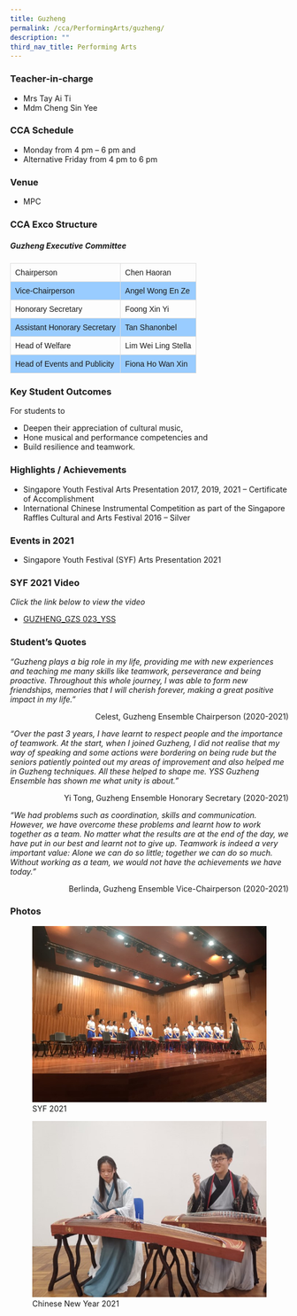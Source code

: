 ```yaml
---
title: Guzheng
permalink: /cca/PerformingArts/guzheng/
description: ""
third_nav_title: Performing Arts
---
```

### Teacher-in-charge	
* Mrs Tay Ai Ti
* Mdm Cheng Sin Yee

### CCA Schedule
* Monday from 4 pm – 6 pm and
* Alternative Friday from 4 pm to 6 pm

### Venue
* MPC


### CCA Exco Structure
<style>
table {
  font-family: arial, sans-serif;
  border-collapse: collapse;
  width: 100%;
}

td, th {
  border: 1px solid #dddddd;
  text-align: left;
  padding: 8px;
}

tr:nth-child(even) {
  background-color: #99ccff;
}
</style>

##### Guzheng Executive Committee

|  |  |
| -------- | -------- |
| Chairperson     | Chen Haoran     |
| Vice-Chairperson     | Angel Wong En Ze     |
| Honorary Secretary     | Foong Xin Yi     |
| Assistant Honorary Secretary     | Tan Shanonbel     |
| Head of Welfare     | Lim Wei Ling Stella     |
| Head of Events and Publicity     | Fiona Ho Wan Xin     |




### Key Student Outcomes

For students to
* Deepen their appreciation of cultural music,
* Hone musical and performance competencies and
* Build resilience and teamwork.

### Highlights / Achievements

* Singapore Youth Festival Arts Presentation 2017, 2019, 2021 – Certificate of Accomplishment
* International Chinese Instrumental Competition as part of the Singapore Raffles Cultural and Arts Festival 2016 – Silver

### Events in 2021

* Singapore Youth Festival (SYF) Arts Presentation 2021

### SYF 2021 Video 

*Click the link below to view the video*

* [GUZHENG_GZS 023_YSS](https://youtu.be/0NJe78sp52o)

### Student’s Quotes

*“Guzheng plays a big role in my life, providing me with new experiences and teaching me many skills like teamwork, perseverance and being proactive. Throughout this whole journey, I was able to form new friendships, memories that I will cherish forever, making a great positive impact in my life.”*

<div style="text-align:right">Celest, Guzheng Ensemble Chairperson (2020-2021)</div>

*“Over the past 3 years, I have learnt to respect people and the importance of teamwork. At the start, when I joined Guzheng, I did not realise that my way of speaking and some actions were bordering on being rude but the seniors patiently pointed out my areas of improvement and also helped me in Guzheng techniques. All these helped to shape me. YSS Guzheng Ensemble has shown me what unity is about.”*

<div style="text-align:right">Yi Tong, Guzheng Ensemble Honorary Secretary (2020-2021)</div>

*“We had problems such as coordination, skills and communication. However, we have overcome these problems and learnt how to work together as a team. No matter what the results are at the end of the day, we have put in our best and learnt not to give up. Teamwork is indeed a very important value: Alone we can do so little; together we can do so much. Without working as a team, we would not have the achievements we have today.”*

<div style="text-align:right">Berlinda, Guzheng Ensemble Vice-Chairperson (2020-2021)</div>

### Photos

<figure><img src="/images/StudDevelopment/CCAs/PerformingArts/Guzheng/1SYF%202021.jpg"><figcaption>SYF 2021</figcaption></figure>

<figure><img src="/images/StudDevelopment/CCAs/PerformingArts/Guzheng/2Chinese%20New%20Year%202021.jpeg"><figcaption>Chinese New Year 2021</figcaption></figure>